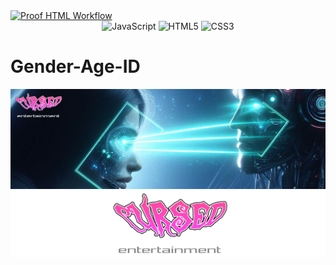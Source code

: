 <a href="https://github.com/CursedPrograms/gender-age-id-pr/actions/workflows/proof-html.yml">
    <img class="workflow-badge workflow-success" src="https://github.com/CursedPrograms/gender-age-id-pr/actions/workflows/proof-html.yml/badge.svg" alt="Proof HTML Workflow">
</a>

<div align="center">
  <img alt="JavaScript" src="https://img.shields.io/badge/javascript%20-%23323330.svg?&style=for-the-badge&logo=javascript&logoColor=white"/>
  <img alt="HTML5" src="https://img.shields.io/badge/html5%20-%23323330.svg?&style=for-the-badge&logo=html5&logoColor=white"/>
  <img alt="CSS3" src="https://img.shields.io/badge/css3%20-%23323330.svg?&style=for-the-badge&logo=css3&logoColor=white"/>
</div>

# Gender-Age-ID

<div align="center">
<a href="https://github.com/CursedPrograms/Gender-Age-ID" target="_blank">
    <img src="https://github.com/CursedPrograms/Gender-Age-ID/raw/main/demo_images/cover.png"
        alt="Age-Gender Demo Image">
</a>
</div>

<a href="https://cursed-entertainment.itch.io/" target="_blank">
    <img src="https://github.com/CursedPrograms/cursedentertainment/raw/main/images/logos/logo-wide-grey.png"
        alt="CursedEntertainment Logo" align="center">
</a>